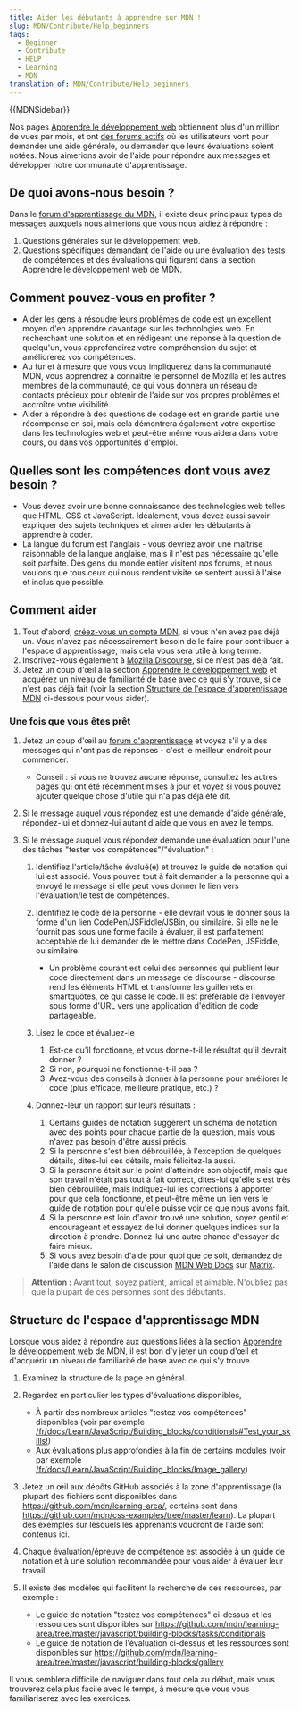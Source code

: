 ```yaml
---
title: Aider les débutants à apprendre sur MDN !
slug: MDN/Contribute/Help_beginners
tags:
  - Beginner
  - Contribute
  - HELP
  - Learning
  - MDN
translation_of: MDN/Contribute/Help_beginners
---
```

{{MDNSidebar}}

Nos pages [Apprendre le développement web](/fr/docs/Learn) obtiennent plus d'un million de vues par mois, et ont [des forums actifs](https://discourse.mozilla.org/c/mdn/learn/250) où les utilisateurs vont pour demander une aide générale, ou demander que leurs évaluations soient notées. Nous aimerions avoir de l'aide pour répondre aux messages et développer notre communauté d'apprentissage.

## De quoi avons-nous besoin ?

Dans le [forum d'apprentissage du MDN](https://discourse.mozilla.org/c/mdn/learn/250), il existe deux principaux types de messages auxquels nous aimerions que vous nous aidiez à répondre :

1. Questions générales sur le développement web.
2. Questions spécifiques demandant de l'aide ou une évaluation des tests de compétences et des évaluations qui figurent dans la section Apprendre le développement web de MDN.

## Comment pouvez-vous en profiter ?

- Aider les gens à résoudre leurs problèmes de code est un excellent moyen d'en apprendre davantage sur les technologies web. En recherchant une solution et en rédigeant une réponse à la question de quelqu'un, vous approfondirez votre compréhension du sujet et améliorerez vos compétences.
- Au fur et à mesure que vous vous impliquerez dans la communauté MDN, vous apprendrez à connaître le personnel de Mozilla et les autres membres de la communauté, ce qui vous donnera un réseau de contacts précieux pour obtenir de l'aide sur vos propres problèmes et accroître votre visibilité.
- Aider à répondre à des questions de codage est en grande partie une récompense en soi, mais cela démontrera également votre expertise dans les technologies web et peut-être même vous aidera dans votre cours, ou dans vos opportunités d'emploi.

## Quelles sont les compétences dont vous avez besoin ?

- Vous devez avoir une bonne connaissance des technologies web telles que HTML, CSS et JavaScript. Idéalement, vous devez aussi savoir expliquer des sujets techniques et aimer aider les débutants à apprendre à coder.
- La langue du forum est l'anglais - vous devriez avoir une maîtrise raisonnable de la langue anglaise, mais il n'est pas nécessaire qu'elle soit parfaite. Des gens du monde entier visitent nos forums, et nous voulons que tous ceux qui nous rendent visite se sentent aussi à l'aise et inclus que possible.

## Comment aider

1. Tout d'abord, [créez-vous un compte MDN](/fr/docs/MDN/Contribute/Getting_started#step_1_create_an_account_on_mdn), si vous n'en avez pas déjà un. Vous n'avez pas nécessairement besoin de le faire pour contribuer à l'espace d'apprentissage, mais cela vous sera utile à long terme.
2. Inscrivez-vous également à [Mozilla Discourse](https://discourse.mozilla.org/), si ce n'est pas déjà fait.
3. Jetez un coup d'œil à la section [Apprendre le développement web](/fr/docs/Learn) et acquérez un niveau de familiarité de base avec ce qui s'y trouve, si ce n'est pas déjà fait (voir la section [Structure de l'espace d'apprentissage MDN](Structure_of_the_MDN_Learning_Area) ci-dessous pour vous aider).

### Une fois que vous êtes prêt

1. Jetez un coup d'œil au [forum d'apprentissage](https://discourse.mozilla.org/c/mdn/learn/250) et voyez s'il y a des messages qui n'ont pas de réponses - c'est le meilleur endroit pour commencer.

    - Conseil : si vous ne trouvez aucune réponse, consultez les autres pages qui ont été récemment mises à jour et voyez si vous pouvez ajouter quelque chose d'utile qui n'a pas déjà été dit.

2. Si le message auquel vous répondez est une demande d'aide générale, répondez-lui et donnez-lui autant d'aide que vous en avez le temps.
3. Si le message auquel vous répondez demande une évaluation pour l'une des tâches "tester vos compétences"/"évaluation" :

    1. Identifiez l'article/tâche évalué(e) et trouvez le guide de notation qui lui est associé. Vous pouvez tout à fait demander à la personne qui a envoyé le message si elle peut vous donner le lien vers l'évaluation/le test de compétences.
    2. Identifiez le code de la personne - elle devrait vous le donner sous la forme d'un lien CodePen/JSFiddle/JSBin, ou similaire. Si elle ne le fournit pas sous une forme facile à évaluer, il est parfaitement acceptable de lui demander de le mettre dans CodePen, JSFiddle, ou similaire.

        - Un problème courant est celui des personnes qui publient leur code directement dans un message de discourse - discourse rend les éléments HTML et transforme les guillemets en smartquotes, ce qui casse le code. Il est préférable de l'envoyer sous forme d'URL vers une application d'édition de code partageable.

    3. Lisez le code et évaluez-le

        1. Est-ce qu'il fonctionne, et vous donne-t-il le résultat qu'il devrait donner ?
        2. Si non, pourquoi ne fonctionne-t-il pas ?
        3. Avez-vous des conseils à donner à la personne pour améliorer le code (plus efficace, meilleure pratique, etc.) ?

    4. Donnez-leur un rapport sur leurs résultats :

        1. Certains guides de notation suggèrent un schéma de notation avec des points pour chaque partie de la question, mais vous n'avez pas besoin d'être aussi précis.
        2. Si la personne s'est bien débrouillée, à l'exception de quelques détails, dites-lui ces détails, mais félicitez-la aussi.
        3. Si la personne était sur le point d'atteindre son objectif, mais que son travail n'était pas tout à fait correct, dites-lui qu'elle s'est très bien débrouillée, mais indiquez-lui les corrections à apporter pour que cela fonctionne, et peut-être même un lien vers le guide de notation pour qu'elle puisse voir ce que nous avons fait.
        4. Si la personne est loin d'avoir trouvé une solution, soyez gentil et encourageant et essayez de lui donner quelques indices sur la direction à prendre. Donnez-lui une autre chance d'essayer de faire mieux.
        5. Si vous avez besoin d'aide pour quoi que ce soit, demandez de l'aide dans le salon de discussion [MDN Web Docs](https://chat.mozilla.org/#/room/#mdn:mozilla.org) sur [Matrix](https://wiki.mozilla.org/Matrix).

> **Attention :** Avant tout, soyez patient, amical et aimable. N'oubliez pas que la plupart de ces personnes sont des débutants.

## Structure de l'espace d'apprentissage MDN

Lorsque vous aidez à répondre aux questions liées à la section [Apprendre le développement web](/fr/docs/Learn) de MDN, il est bon d'y jeter un coup d'œil et d'acquérir un niveau de familiarité de base avec ce qui s'y trouve.

1. Examinez la structure de la page en général.
2. Regardez en particulier les types d'évaluations disponibles,

    - À partir des nombreux articles "testez vos compétences" disponibles (voir par exemple [/fr/docs/Learn/JavaScript/Building_blocks/conditionals#Test_your_skills!](/fr/docs/Learn/JavaScript/Building_blocks/conditionals#test_your_skills!))
    - Aux évaluations plus approfondies à la fin de certains modules (voir par exemple [/fr/docs/Learn/JavaScript/Building_blocks/Image_gallery](/fr/docs/Learn/JavaScript/Building_blocks/Image_gallery))

3. Jetez un œil aux dépôts GitHub associés à la zone d'apprentissage (la plupart des fichiers sont disponibles dans <https://github.com/mdn/learning-area/>, certains sont dans <https://github.com/mdn/css-examples/tree/master/learn>). La plupart des exemples sur lesquels les apprenants voudront de l'aide sont contenus ici.
4. Chaque évaluation/épreuve de compétence est associée à un guide de notation et à une solution recommandée pour vous aider à évaluer leur travail.
5. Il existe des modèles qui facilitent la recherche de ces ressources, par exemple :

    - Le guide de notation "testez vos compétences" ci-dessus et les ressources sont disponibles sur <https://github.com/mdn/learning-area/tree/master/javascript/building-blocks/tasks/conditionals>
    - Le guide de notation de l'évaluation ci-dessus et les ressources sont disponibles sur <https://github.com/mdn/learning-area/tree/master/javascript/building-blocks/gallery>

Il vous semblera difficile de naviguer dans tout cela au début, mais vous trouverez cela plus facile avec le temps, à mesure que vous vous familiariserez avec les exercices.
